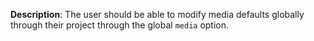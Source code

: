 __Description__: The user should be able to modify media defaults globally through their project through the global `media` option.
